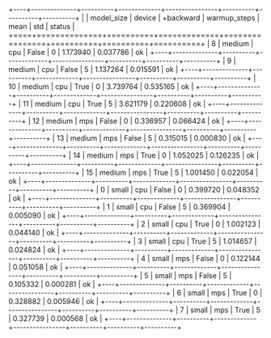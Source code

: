 +----+--------------+----------+-------------+----------------+----------+----------+----------+
|    | model_size   | device   | +backward   |   warmup_steps |     mean |      std | status   |
+====+==============+==========+=============+================+==========+==========+==========+
|  8 | medium       | cpu      | False       |              0 | 1.173940 | 0.037786 | ok       |
+----+--------------+----------+-------------+----------------+----------+----------+----------+
|  9 | medium       | cpu      | False       |              5 | 1.137264 | 0.015591 | ok       |
+----+--------------+----------+-------------+----------------+----------+----------+----------+
| 10 | medium       | cpu      | True        |              0 | 3.739764 | 0.535165 | ok       |
+----+--------------+----------+-------------+----------------+----------+----------+----------+
| 11 | medium       | cpu      | True        |              5 | 3.621179 | 0.220608 | ok       |
+----+--------------+----------+-------------+----------------+----------+----------+----------+
| 12 | medium       | mps      | False       |              0 | 0.336957 | 0.066424 | ok       |
+----+--------------+----------+-------------+----------------+----------+----------+----------+
| 13 | medium       | mps      | False       |              5 | 0.315015 | 0.000830 | ok       |
+----+--------------+----------+-------------+----------------+----------+----------+----------+
| 14 | medium       | mps      | True        |              0 | 1.052025 | 0.126235 | ok       |
+----+--------------+----------+-------------+----------------+----------+----------+----------+
| 15 | medium       | mps      | True        |              5 | 1.001450 | 0.022054 | ok       |
+----+--------------+----------+-------------+----------------+----------+----------+----------+
|  0 | small        | cpu      | False       |              0 | 0.399720 | 0.048352 | ok       |
+----+--------------+----------+-------------+----------------+----------+----------+----------+
|  1 | small        | cpu      | False       |              5 | 0.369904 | 0.005090 | ok       |
+----+--------------+----------+-------------+----------------+----------+----------+----------+
|  2 | small        | cpu      | True        |              0 | 1.002123 | 0.044140 | ok       |
+----+--------------+----------+-------------+----------------+----------+----------+----------+
|  3 | small        | cpu      | True        |              5 | 1.014657 | 0.024824 | ok       |
+----+--------------+----------+-------------+----------------+----------+----------+----------+
|  4 | small        | mps      | False       |              0 | 0.122144 | 0.051058 | ok       |
+----+--------------+----------+-------------+----------------+----------+----------+----------+
|  5 | small        | mps      | False       |              5 | 0.105332 | 0.000281 | ok       |
+----+--------------+----------+-------------+----------------+----------+----------+----------+
|  6 | small        | mps      | True        |              0 | 0.328882 | 0.005946 | ok       |
+----+--------------+----------+-------------+----------------+----------+----------+----------+
|  7 | small        | mps      | True        |              5 | 0.327739 | 0.000568 | ok       |
+----+--------------+----------+-------------+----------------+----------+----------+----------+